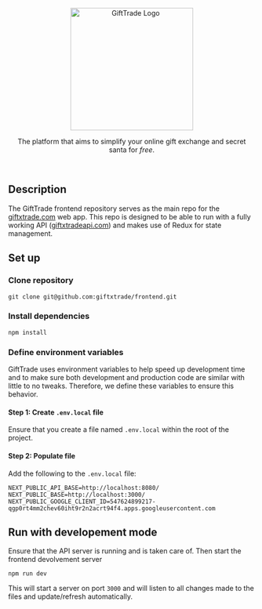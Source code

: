 <p align="center">
    <a href="http://giftxtrade.com/" target="blank">
        <!-- <img src="https://giftxtrade.com/logos/logo_profile_rounded.svg" width='50' alt="GiftTrade Logo" /> -->
        <img src="https://giftxtrade.com/logos/logotype_rounded_color.svg" width='250' alt="GiftTrade Logo" />
    </a>
</p>

<p align="center">
    The platform that aims to simplify your online gift exchange and secret santa for <i>free</i>.
</p>

<br />

## Description
The GiftTrade frontend repository serves as the main repo for the [giftxtrade.com](https://giftxtrade.com) web app. This repo is designed to be able to run with a fully working API ([giftxtradeapi.com](https://giftxtradeapi.com)) and makes use of Redux for state management.


## Set up

### Clone repository
```
git clone git@github.com:giftxtrade/frontend.git
```

### Install dependencies
```
npm install
```

### Define environment variables
GiftTrade uses environment variables to help speed up development time and to make sure both development and production code are similar with little to no tweaks. Therefore, we define these variables to ensure this behavior.

#### Step 1: Create `.env.local` file
Ensure that you create a file named `.env.local` within the root of the project.

#### Step 2: Populate file
Add the following to the `.env.local` file:
```
NEXT_PUBLIC_API_BASE=http://localhost:8080/
NEXT_PUBLIC_BASE=http://localhost:3000/
NEXT_PUBLIC_GOOGLE_CLIENT_ID=547624899217-qgp0rt4mm2chev60iht9r2n2acrt94f4.apps.googleusercontent.com
```


## Run with developement mode
Ensure that the API server is running and is taken care of. Then start the frontend devolvement server
```
npm run dev
```
This will start a server on port `3000` and will listen to all changes made to the files and update/refresh automatically.